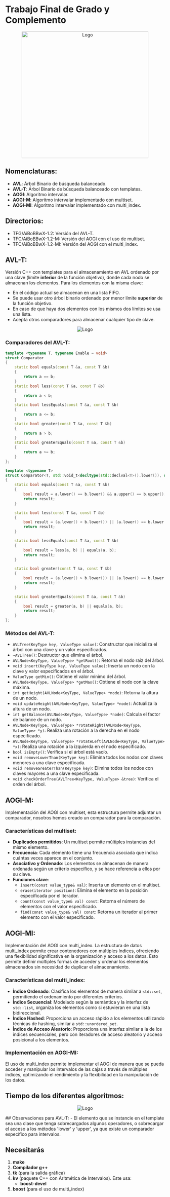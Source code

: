 # Trabajo Final de Grado y Complemento 
<p align="center">
  <img src="./img/logo.jpg" alt="Logo" width="400">
</p>

## Nomenclaturas:
- **AVL**: Árbol Binario de búsqueda balanceado.
- **AVL-T**: Árbol Binario de búsqueda balanceado con templates.
- **AOGI**: Algoritmo intervalar.
- **AOGI-M**: Algoritmo intervalar implementado con multiset. 
- **AOGI-MI**: Algoritmo intervalar implementado con multi_index.

## Directorios:
- TFG/AiBoBBwX-1.2: Versión del AVL-T.
- TFC/AiBoBBwX-1.2-M: Versión del AOGI con el uso de multiset.
- TFC/AiBoBBwX-1.2-MI: Versión del AOGI con el multi_index.

## AVL-T:
Versión C++ con templates para el almacenamiento en AVL ordenado por una clave (límite **inferior** de la función objetivo), donde cada nodo se almacenan los elementos. Para los elementos con la misma clave:
- En el código actual se almacenan en una lista FIFO.
- Se puede usar otro árbol binario ordenado por menor límite **superior** de la función objetivo.
- En caso de que haya dos elementos con los mismos dos límites se usa una lista.
- Acepta otros comparadores para almacenar cualquier tipo de clave.


<p align="center">
  <img src="./img/Diagrama.png" alt="Logo">
</p>

### Comparadores del AVL-T:

```cpp
template <typename T, typename Enable = void>
struct Comparator
{
    static bool equals(const T &a, const T &b)
    {
        return a == b;
    }
    static bool less(const T &a, const T &b)
    {
        return a < b;
    }
    static bool lessEquals(const T &a, const T &b)
    {
        return a <= b;
    }
    static bool greater(const T &a, const T &b)
    {
        return a > b;
    }
    static bool greaterEquals(const T &a, const T &b)
    {
        return a >= b;
    }
};

template <typename T>
struct Comparator<T, std::void_t<decltype(std::declval<T>().lower()), decltype(std::declval<T>().upper())>>
{
    static bool equals(const T &a, const T &b)
    {
        bool result = a.lower() == b.lower() && a.upper() == b.upper();
        return result;
    }

    static bool less(const T &a, const T &b)
    {
        bool result = (a.lower() < b.lower()) || (a.lower() == b.lower() && a.upper() < b.upper());
        return result;
    }

    static bool lessEquals(const T &a, const T &b)
    {
        bool result = less(a, b) || equals(a, b);
        return result;
    }

    static bool greater(const T &a, const T &b)
    {
        bool result = (a.lower() > b.lower()) || (a.lower() == b.lower() && a.upper() > b.upper());
        return result;
    }

    static bool greaterEquals(const T &a, const T &b)
    {
        bool result = greater(a, b) || equals(a, b);
        return result;
    }
};
```
### Métodos del AVL-T:
- `AVLTree(KeyType key, ValueType value)`: Constructor que inicializa el árbol con una clave y un valor especificados.
- `~AVLTree()`: Destructor que elimina el árbol.
- `AVLNode<KeyType, ValueType> *getRoot()`: Retorna el nodo raíz del árbol.
- `void insert(KeyType key, ValueType value)`: Inserta un nodo con la clave y valor especificados en el árbol.
- `ValueType getMin()`: Obtiene el valor mínimo del árbol.
- `AVLNode<KeyType, ValueType> *getMax()`: Obtiene el nodo con la clave máxima.
- `int getHeight(AVLNode<KeyType, ValueType> *node)`: Retorna la altura de un nodo.
- `void updateHeight(AVLNode<KeyType, ValueType> *node)`: Actualiza la altura de un nodo.
- `int getBalance(AVLNode<KeyType, ValueType> *node)`: Calcula el factor de balance de un nodo.
- `AVLNode<KeyType, ValueType> *rotateRight(AVLNode<KeyType, ValueType> *y)`: Realiza una rotación a la derecha en el nodo especificado.
- `AVLNode<KeyType, ValueType> *rotateLeft(AVLNode<KeyType, ValueType> *x)`: Realiza una rotación a la izquierda en el nodo especificado.
- `bool isEmpty()`: Verifica si el árbol está vacío.
- `void removeLowerThan(KeyType key)`: Elimina todos los nodos con claves menores a una clave especificada.
- `void removeGreaterThan(KeyType key)`: Elimina todos los nodos con claves mayores a una clave especificada.
- `void checkOrderTree(AVLTree<KeyType, ValueType> &tree)`: Verifica el orden del árbol.
## AOGI-M:
Implementación del AOGI con multiset, esta estructura permite adjuntar un comparador, nosotros hemos creado un comparador para la comparación.

### Características del multiset:
- **Duplicados permitidos**: Un multiset permite múltiples instancias del mismo elemento.
- **Frecuencia**: Cada elemento tiene una frecuencia asociada que indica cuántas veces aparece en el conjunto.
- **Asociativo y Ordenado**: Los elementos se almacenan de manera ordenada según un criterio específico, y se hace referencia a ellos por su clave.
- **Funciones clave**:
  - `insert(const value_type& val)`: Inserta un elemento en el multiset.
  - `erase(iterator position)`: Elimina el elemento en la posición especificada por el iterador.
  - `count(const value_type& val) const`: Retorna el número de elementos con el valor especificado.
  - `find(const value_type& val) const`: Retorna un iterador al primer elemento con el valor especificado.

## AOGI-MI:
Implementación del AOGI con multi_index. La estructura de datos multi_index permite crear contenedores con múltiples índices, ofreciendo una flexibilidad significativa en la organización y acceso a los datos. Esto permite definir múltiples formas de acceder y ordenar los elementos almacenados sin necesidad de duplicar el almacenamiento.

### Características del multi_index:
- **Índice Ordenado**: Clasifica los elementos de manera similar a `std::set`, permitiendo el ordenamiento por diferentes criterios.
- **Índice Secuencial**: Modelado según la semántica y la interfaz de `std::list`, organiza los elementos como si estuvieran en una lista bidireccional.
- **Índice Hashed**: Proporciona un acceso rápido a los elementos utilizando técnicas de hashing, similar a `std::unordered_set`.
- **Índice de Acceso Aleatorio**: Proporciona una interfaz similar a la de los índices secuenciales, pero con iteradores de acceso aleatorio y acceso posicional a los elementos.

### Implementación en AOGI-MI:
El uso de multi_index permite implementar el AOGI de manera que se pueda acceder y manipular los intervalos de las cajas a través de múltiples índices, optimizando el rendimiento y la flexibilidad en la manipulación de los datos.

## Tiempo de los diferentes algoritmos:
<p align="center">
  <img src="./img/grafica.png" alt="Logo">
</p>
## Observaciones para AVL-T:
- El elemento que se instancie en el template sea una clase que tenga sobrecargados algunos operadores, o sobrecargar el acceso a los métodos 'lower' y 'upper', ya que existe un comparador específico para intervalos.

## Necesitarás
1. **make**
2. **Compilador g++**
3. **tk** (para la salida gráfica)
4. **kv** (paquete C++ con Aritmética de Intervalos). Este usa:
   - **boost-devel**
5. **boost** (para el uso de multi_index)
